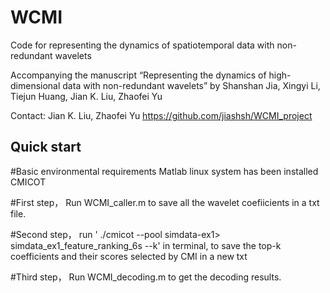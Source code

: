 # WCMI
Code for representing the dynamics of spatiotemporal data with non-redundant wavelets

Accompanying the manuscript
“Representing the dynamics of high-dimensional data with non-redundant wavelets”
by Shanshan Jia,  Xingyi Li, Tiejun Huang, Jian K. Liu, Zhaofei Yu


Contact: Jian K. Liu, Zhaofei Yu
https://github.com/jiashsh/WCMI_project

## Quick start

#Basic environmental requirements
Matlab
linux system has been installed CMICOT


#First step，
Run WCMI_caller.m to save all the wavelet coefiicients in a txt file.

#Second step，
run 
' ./cmicot --pool simdata-ex1> simdata_ex1_feature_ranking_6s --k' 
in terminal, to save the top-k coefficients and their scores selected by CMI in a new txt

#Third step，
Run WCMI_decoding.m to get the decoding results.
 
